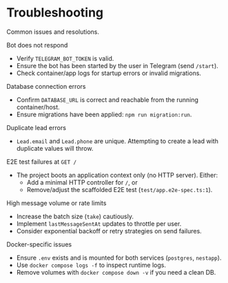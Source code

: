 # Troubleshooting

Common issues and resolutions.

Bot does not respond

- Verify `TELEGRAM_BOT_TOKEN` is valid.
- Ensure the bot has been started by the user in Telegram (send `/start`).
- Check container/app logs for startup errors or invalid migrations.

Database connection errors

- Confirm `DATABASE_URL` is correct and reachable from the running container/host.
- Ensure migrations have been applied: `npm run migration:run`.

Duplicate lead errors

- `Lead.email` and `Lead.phone` are unique. Attempting to create a lead with duplicate values will throw.

E2E test failures at `GET /`

- The project boots an application context only (no HTTP server). Either:
  - Add a minimal HTTP controller for `/`, or
  - Remove/adjust the scaffolded E2E test (`test/app.e2e-spec.ts:1`).

High message volume or rate limits

- Increase the batch size (`take`) cautiously.
- Implement `lastMessageSentAt` updates to throttle per user.
- Consider exponential backoff or retry strategies on send failures.

Docker-specific issues

- Ensure `.env` exists and is mounted for both services (`postgres`, `nestapp`).
- Use `docker compose logs -f` to inspect runtime logs.
- Remove volumes with `docker compose down -v` if you need a clean DB.

